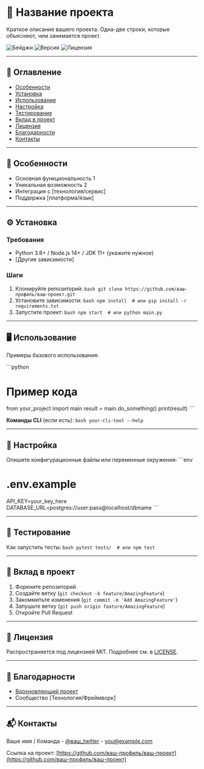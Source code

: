 # 🚀 Название проекта

Краткое описание вашего проекта. Одна-две строки, которые объясняют, чем занимается проект.

![Бейджи](https://img.shields.io/badge/Статус-В%20разработке-yellow) 
![Версия](https://img.shields.io/badge/Версия-1.0.0-blue)
![Лицензия](https://img.shields.io/badge/Лицензия-MIT-green)

---

## 📖 Оглавление
- [Особенности](#-особенности)
- [Установка](#-установка)
- [Использование](#-использование)
- [Настройка](#-настройка)
- [Тестирование](#-тестирование)
- [Вклад в проект](#-вклад-в-проект)
- [Лицензия](#-лицензия)
- [Благодарности](#-благодарности)
- [Контакты](#-контакты)

---

## 🌟 Особенности
- Основная функциональность 1
- Уникальная возможность 2
- Интеграция с [технология/сервис]
- Поддержка [платформа/язык]

---

## ⚙️ Установка

### Требования
- Python 3.8+ / Node.js 14+ / JDK 11+ (укажите нужное)
- [Другие зависимости]

### Шаги
1. Клонируйте репозиторий:
   ‍```bash
   git clone https://github.com/ваш-профиль/ваш-проект.git
   ‍```
2. Установите зависимости:
   ‍```bash
   npm install  # или pip install -r requirements.txt
   ‍```
3. Запустите проект:
   ‍```bash
   npm start  # или python main.py
   ‍```

---

## 🖥 Использование
Примеры базового использования:

‍```python
# Пример кода
from your_project import main
result = main.do_something()
print(result)
‍```

**Команды CLI** (если есть):
``bash
your-cli-tool --help
``

---

## 🔧 Настройка
Опишите конфигурационные файлы или переменные окружения:
‍```env
# .env.example
API_KEY=your_key_here
DATABASE_URL=postgres://user:pass@localhost/dbname
‍```

---

## 🧪 Тестирование
Как запустить тесты:
‍```bash
pytest tests/  # или npm test
‍```

---

## 🤝 Вклад в проект
1. Форкните репозиторий
2. Создайте ветку (`git checkout -b feature/AmazingFeature`)
3. Закоммитьте изменения (`git commit -m 'Add AmazingFeature'`)
4. Запушьте ветку (`git push origin feature/AmazingFeature`)
5. Откройте Pull Request

---

## 📜 Лицензия
Распространяется под лицензией MIT. Подробнее см. в [LICENSE](LICENSE).

---

## 🙏 Благодарности
- [Вдохновляющий проект](https://github.com/example)
- Сообщество [Технология/Фреймворк]

---

## 📬 Контакты
Ваше имя / Команда - [@ваш_twitter](https://twitter.com/) - you@example.com

Ссылка на проект: [https://github.com/ваш-профиль/ваш-проект](https://github.com/ваш-профиль/ваш-проект)
